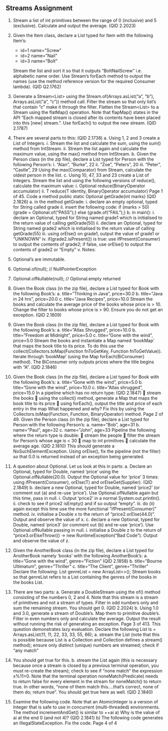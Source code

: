 ## Streams Assignment

1. Stream a list of int primitives between the range of 0 (inclusive) and 5 (exclusive). Calculate and
   output the average.
   (QID 2.2023)
2. Given the Item class, declare a List typed for Item with the following Item’s:

   - id=1 name=”Screw”
   - id=2 name=”Nail”
   - id=3 name=”Bolt”

   Stream the list and sort it so that it outputs “BoltNailScrew” i.e. alphabetic name order. Use Stream’s
   forEach method to output the names (use the method reference version for the required Consumer
   lambda).
   (QID Q2.1762)

3. Generate a Stream<List<String>> using the Stream.of(Arrays.asList(“a”, “b”), Arrays.asList(“a”,
   “c”)) method call. Filter the stream so that only list’s that contain “c” make it through the filter.
   Flatten the Stream<List<String>> to a Stream<String> using the flatMap() operation. Note that
   flapMap() states in the API “Each mapped stream is closed after its contents have been placed into
   this [new] stream.”. Use forEach() to output the new stream.
   (QID 2.1787)
4. There are several parts to this:
   (QID 2.1738)
   a. Using 1, 2 and 3 create a List of Integers.
   i. Stream the list and calculate the sum, using the sum() method from IntStream.
   ii. Stream the list again and calculate the maximum value, using the max() method from
   IntStream.
   b. Given the Person class (in the zip file), declare a List typed for Person with the following
   Person’s:
   i. “Alan”, “Burke”, 22
   ii. “Zoe”, “Peters”, 20
   iii. “Peter”, “Castle”, 29
   Using the max(Comparator) from Stream, calculate the oldest person in the list.
   c. Using 10, 47, 33 and 23 create a List of Integers. Stream the list and using the following
   versions of reduce(), calculate the maximum value:
   i. Optional<T> reduce(BinaryOperator<T> accumulator)
   ii. T reduce(T identity, BinaryOperator<T> accumulator)
   Page 1 of 45. Code a method public static Optional<String> getGrade(int marks)
   (QID 2.1826)
   a. in the method getGrade:
   i. declare an empty optional, typed for String called grade
   ii. insert the following code:
   if (marks > 50) {grade = Optional.of(“PASS”);} else {grade.of(“FAIL”);}
   b. in main():
   i. declare an Optional, typed for String named grade1 which is initialised to the return
   value of calling getGrade(50)
   ii. declare an Optional, typed for String named grade2 which is initialised to the return
   value of calling getGrade(55)
   iii. using orElse() on grade1, output the value of grade1 or “UNKNOWN”
   iv. if(grade2.isPresent()) is true: use ifPresent(Consumer) to output the contents of
   grade2; if false, use orElse() to output the contents of grade2 or “Empty”
   v. Notes:
5. Optional’s are immutable.
6. Optional.of(null); // NullPointerException
7. Optional.ofNullable(null); // Optional.empty returned
8. Given the Book class (in the zip file), declare a List typed for Book with the following Book’s:
   a. title=”Thinking in Java”, price=30.0
   b. title=”Java in 24 hrs”, price=20.0
   c. title=”Java Recipes”, price=10.0
   Stream the books and calculate the average price of the books whose price is > 10.
   Change the filter to books whose price is > 90. Ensure you do not get an exception.
   (QID 2.1809)
9. Given the Book class (in the zip file), declare a List typed for Book with the following Book’s:
   a. title=”Atlas Shrugged”, price=10.0
   b. title=”Freedom at Midnight”, price=5.0
   c. title=”Gone with the wind”, price=5.0
   Stream the books and instantiate a Map named ‘bookMap’ that maps the book title to its price. To do
   this use the collect(Collectors.toMap(Function fnToGetKey, Function fnToGetValue)). Iterate
   through ‘bookMap’ (using the Map forEach(BiConsumer) method). The BiConsumer only outputs
   prices where the title begins with “A”.
   (QID 2.1846)
10. Given the Book class (in the zip file), declare a List typed for Book with the following Book’s:
    a. title=”Gone with the wind”, price=5.0
    b. title=”Gone with the wind”, price=10.0
    c. title=”Atlas shrugged”, price=15.0
    In a pipeline which has no return type:
    (QID 2.1847)
     stream the books
     using the collect() method, generate a Map that maps the book title to its price
     using forEach(), output the title and price of each entry in the map
    What happened and why? Fix this by using the Collectors.toMap(Function, Function,
    BinaryOperator) method.
    Page 2 of 49. Given the Person class (in the zip file), declare a List typed for Person with the following Person’s:
    a. name=”Bob”, age=31
    b. name=”Paul”, age=32
    c. name=”John”, age=33
    Pipeline the following where the return type is double:
     stream the people
     filter the stream for Person’s whose age is < 30
     map to int primitives
     calculate the average age.
    (QID 2.1810)
    This should generate a NoSuchElementException. Using orElse(), fix the pipeline (not the filter) so
    that 0.0 is returned instead of an exception being generated.
11. A question about Optional. Let us look at this in parts:
    a. Declare an Optional, typed for Double, named ‘price’ using the Optional.ofNullable(20.0).
    Output the Optional value for ‘price’ 3 times: using ifPresent(Consumer), orElse(T) and
    orElseGet(Supplier).
    (QID 2.1849)
    b. declare a new Optional, typed for Double, named ‘price2’ (or comment out (a) and re-use
    ‘price’). Use Optional.ofNullable again but this time, pass in null.
    i. Output ‘price2’ in a normal System.out.println().
    ii. check to see if price2 isEmpty() and if so output “empty”.
    iii. do (ii) again except this time use the more functional “ifPresent(Consumer)” method.
    iv. initialise a Double x to the return of “price2.orElse(44.0)”. Output and observe the
    value of x.
    c. declare a new Optional, typed for Double, named ‘price3’ (or comment out (b) and re-use
    ‘price’). Use Optional.ofNullable passing in null.
    i. initialise a Double z to the return of “price3.orElseThrow(() -> new
    RuntimeException(“Bad Code”). Output and observe the value of z.
12. Given the AnotherBook class (in the zip file), declare a List typed for AnotherBook namely ‘books’
    with the following AnotherBook’s:
    a. title=”Gone with the wind”, genre=”Fiction”
    (QID 2.1858)
    b. title=”Bourne Ultimatum”, genre=”Thriller”
    c. title=”The Client”, genre=”Thriller”
    Declare the following: List<String> genreList = new ArrayList<>();
    Stream books so that genreList refers to a List containing the genres of the books in the books List.
13. There are two parts:
    a. Generate a DoubleStream using the of() method consisting of the numbers 0, 2 and 4. Note
    that this stream is a stream of primitives and not a stream of types. Filter in odd numbers only
    and sum the remaining stream. You should get 0.
    (QID 2.2024)
    b. Using 1.0 and 3.0, generate a stream of Double’s. Map them to primitive double’s. Filter in
    even numbers only and calculate the average. Output the result without running the risk of
    generating an exception.
    Page 3 of 413. This question demonstrates lazy evaluation. Declare the following List<Integer> ls =
    Arrays.asList(11, 11, 22, 33, 33, 55, 66);
    a. stream the List (note that this is possible because List is a Collection and Collection defines a
    stream() method); ensure only distinct (unique) numbers are streamed; check if “any match”
14. You should get true for this.
    b. stream the List again (this is necessary because once a stream is closed by a previous terminal
    operation, you must re-create the stream); check to see if “none match” the expression
    x%11>0. Note that the terminal operation noneMatch(Predicate) needs to return false for
    every element in the stream for noneMatch() to return true. In other words, “none of them
    match this....that’s correct, none of them do; return true”. You should get true here as well.
    (QID 2.1840)
15. Examine the following code. Note that an AtomicInteger is a version of Integer that is safe to use in
    concurrent (multi-threaded) environments. The method incrementAndGet() is similar to ++ai
    a) Why is the value of ai at the end 0 (and not 4)?
    (QID 2.1841)
    b) The following code generates an IllegalStateException. Fix the code.
    Page 4 of 4
